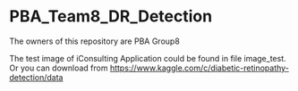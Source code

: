 # PBA_Team8_DR_Detection
The owners of this repository are PBA Group8

The test image of iConsulting Application could be found in file image_test. Or you can download from https://www.kaggle.com/c/diabetic-retinopathy-detection/data
